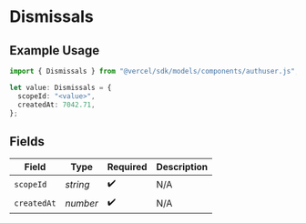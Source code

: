 # Dismissals

## Example Usage

```typescript
import { Dismissals } from "@vercel/sdk/models/components/authuser.js";

let value: Dismissals = {
  scopeId: "<value>",
  createdAt: 7042.71,
};
```

## Fields

| Field              | Type               | Required           | Description        |
| ------------------ | ------------------ | ------------------ | ------------------ |
| `scopeId`          | *string*           | :heavy_check_mark: | N/A                |
| `createdAt`        | *number*           | :heavy_check_mark: | N/A                |